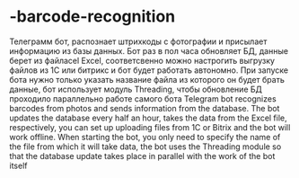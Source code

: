 # -barcode-recognition
Телеграмм бот, распознает штрихкоды с фотографии и присылает информацию из базы данных.
Бот раз в пол часа обновляет БД, данные берет из файлаcel Excel, соответсвенно можно настрогить выгрузку файлов из 1С или битрикс и бот будет работать автономно.
При запуске бота нужно только указать название файла из которого он будет брать данные, бот использует модуль Threading, чтобы обновление БД проходило параллельно работе самого бота
Telegram bot recognizes barcodes from photos and sends information from the database.
The bot updates the database every half an hour, takes the data from the Excel file, respectively, you can set up uploading files from 1C or Bitrix and the bot will work offline.
When starting the bot, you only need to specify the name of the file from which it will take data, the bot uses the Threading module so that the database update takes place in parallel with the work of the bot itself

